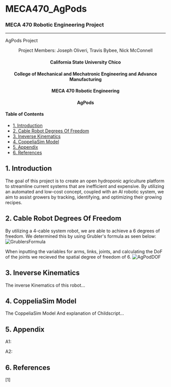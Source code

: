 # MECA470_AgPods
### MECA 470 Robotic Engineering Project
----------------------------------------------------------------------------------

AgPods Project
<p align = "center">
  Project Members:
  Joseph Oliveri,
  Travis Bybee,
  Nick McConnell
  </p>
  
  <center>
   <h4> California State University Chico</h4>
   <h4> College of Mechanical and Mechatronic Engineering and Advance Manufacturing</h4> 
   <h4> MECA 470 Robotic Engineering</h4> 
   <h4> AgPods</h4> 
</center>

#### Table of Contents
- [1. Introduction](#1-Introduction)
- [2. Cable Robot Degrees Of Freedom](#2-Cable-Robot-Degrees-Of-Freedom)
- [3. Ineverse Kinematics](#3-Ineverse-Kinematics) 
- [4. CoppeliaSim Model](#4-CoppeliaSim-Model)
- [5. Appendix](#5-Appendix)
- [6. References](#6-References)

## 1. Introduction 
The goal of this project is to create an open hydroponic agriculture platform to streamline current systems that are inefficient and expensive. By utilizing an automated and low-cost concept, coupled with an AI robotic system, we aim to assist growers by tracking, identifying, and optimizing their growing recipes.

## 2. Cable Robot Degrees Of Freedom

By utilizing a 4-cable system robot, we are able to achieve a 6 degrees of freedom. We determined this by using Grubler's formula as seen below:
![GrublersFormula](https://user-images.githubusercontent.com/60329920/102401463-36172f00-3f98-11eb-9b34-4a9785f08670.JPG)

When inputting the variables for arms, links, joints, and calculating the DoF of the joints we recieved the spatial degree of freedom of 6. 
![AgPodDOF](https://user-images.githubusercontent.com/60329920/102401546-5cd56580-3f98-11eb-9ea6-af8ae86648e0.JPG)

## 3. Ineverse Kinematics

The inverse Kinematics of this robot...

## 4. CoppeliaSim Model

The CoppeliaSim Model And explanation of Childscript...

## 5. Appendix 

A1:

A2:

## 6. References
[1]
